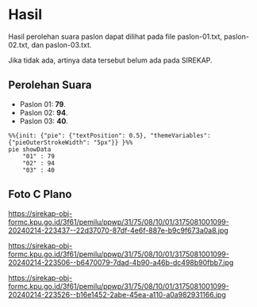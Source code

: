 # Hasil

Hasil perolehan suara paslon dapat dilihat pada file paslon-01.txt, paslon-02.txt, dan paslon-03.txt.

Jika tidak ada, artinya data tersebut belum ada pada SIREKAP.

## Perolehan Suara

 * Paslon 01: **79**.
 * Paslon 02: **94**.
 * Paslon 03: **40**.

```mermaid
%%{init: {"pie": {"textPosition": 0.5}, "themeVariables": {"pieOuterStrokeWidth": "5px"}} }%%
pie showData
    "01" : 79
    "02" : 94
    "03" : 40
```
## Foto C Plano

https://sirekap-obj-formc.kpu.go.id/3f61/pemilu/ppwp/31/75/08/10/01/3175081001099-20240214-223437--22d37070-87df-4e6f-887e-b9c9f673a0a8.jpg

https://sirekap-obj-formc.kpu.go.id/3f61/pemilu/ppwp/31/75/08/10/01/3175081001099-20240214-223506--b6470079-7dad-4b90-a46b-dc498b90fbb7.jpg

https://sirekap-obj-formc.kpu.go.id/3f61/pemilu/ppwp/31/75/08/10/01/3175081001099-20240214-223526--b16e1452-2abe-45ea-a110-a0a982931166.jpg
